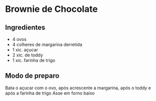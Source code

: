 # Brownie de Chocolate

## **Ingredientes**

 - 4 ovos
 - 4 colheres de margarina derretida
 - 1 xic. açucar
 - 2 xic. de toddy
 - 1 xic. farinha de trigo

## Modo de preparo

Bata o açucar com o ovo, após acrescente a margarina, após o toddy e após a farinha de trigo
Asse em forno baixo

